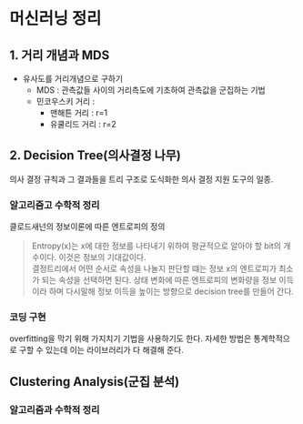 # 머신러닝 정리

## 1. 거리 개념과 MDS

- 유사도를 거리개념으로 구하기
    - MDS : 관측값들 사이의 거리측도에 기초하여 관측값을 군집하는 기법
    - 민코우스키 거리 : 
        - 맨해튼 거리 : r=1
        - 유쿨리드 거리 : r=2

## 2. Decision Tree(의사결정 나무)

의사 결정 규칙과 그 결과들을 트리 구조로 도식화한 의사 결정 지원 도구의 일종.  

### 알고리즘고 수학적 정리

클로드새넌의 정보이론에 따른 엔트로피의 정의  
> Entropy(x)는 x에 대한 정보를 나타내기 위하여 평균적으로 알아야 할 bit의 개수이다. 이것은 정보의 기대값이다.  
결정트리에서 어떤 순서로 속성을 나눌지 판단할 떄는 정보 x의 엔트로피가 최소가 되는 속성을 선택하면 된다. 상태 변화에 따른 엔트로피의 변화량을 정보 이득이라 하며 다시말해 정보 이득을 높이는 방향으로 decision tree를 만들어 간다.  

### 코딩 구현

overfitting을 막기 위해 가지치기 기법을 사용하기도 한다. 자세한 방법은 통계학적으로 구할 수 있는데 이는 라이브러리가 다 해결해 준다.  

## Clustering Analysis(군집 분석)

### 알고리즘과 수학적 정리

